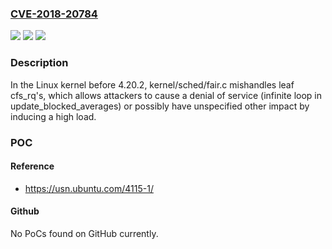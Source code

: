 ### [CVE-2018-20784](https://cve.mitre.org/cgi-bin/cvename.cgi?name=CVE-2018-20784)
![](https://img.shields.io/static/v1?label=Product&message=n%2Fa&color=blue)
![](https://img.shields.io/static/v1?label=Version&message=n%2Fa&color=blue)
![](https://img.shields.io/static/v1?label=Vulnerability&message=n%2Fa&color=brighgreen)

### Description

In the Linux kernel before 4.20.2, kernel/sched/fair.c mishandles leaf cfs_rq's, which allows attackers to cause a denial of service (infinite loop in update_blocked_averages) or possibly have unspecified other impact by inducing a high load.

### POC

#### Reference
- https://usn.ubuntu.com/4115-1/

#### Github
No PoCs found on GitHub currently.

